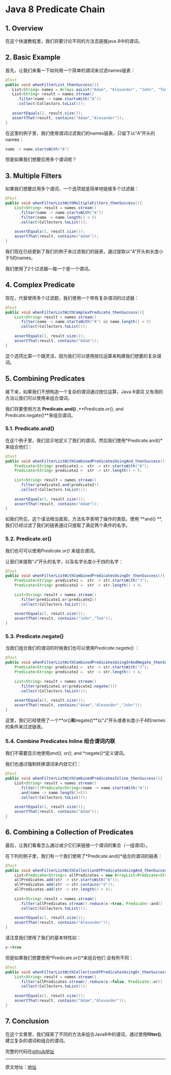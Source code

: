 # Java 8 Predicate Chain

## **1. Overview**

在这个快速教程里，我们将要讨论不同的方法去链接java 8中的谓词。

## **2. Basic Example**

首先，让我们来看一下如何用一个简单的谓词来过滤names链表：

``` java
@Test
public void whenFilterList_thenSuccess(){
   List<String> names = Arrays.asList("Adam", "Alexander", "John", "Tom");
   List<String> result = names.stream()
     .filter(name -> name.startsWith("A"))
     .collect(Collectors.toList());
    
   assertEquals(2, result.size());
   assertThat(result, contains("Adam","Alexander"));
}
```

在这里的例子里，我们使用谓词过滤我们的names链表，只留下以“A”开头的names：

``` java
name -> name.startsWith("A")
```

但是如果我们想要应用多个谓词呢？

## **3. Multiple Filters**

如果我们想要应用多个谓词，一个选项就是简单地链接多个过滤器：

``` java
@Test
public void whenFilterListWithMultipleFilters_thenSuccess(){
    List<String> result = names.stream()
      .filter(name -> name.startsWith("A"))
      .filter(name -> name.length() < 5)
      .collect(Collectors.toList());
 
    assertEquals(1, result.size());
    assertThat(result, contains("Adam"));
}
```

我们现在已经更新了我们的例子来过滤我们的链表，通过提取以“A”开头和长度小于5的names。

我们使用了2个过滤器—每一个是一个谓词。

## **4. Complex Predicate**

现在，代替使用多个过滤题，我们使用一个带有复杂谓词的过滤器：

``` java
@Test
public void whenFilterListWithComplexPredicate_thenSuccess(){
    List<String> result = names.stream()
      .filter(name -> name.startsWith("A") && name.length() < 5)
      .collect(Collectors.toList());
 
    assertEquals(1, result.size());
    assertThat(result, contains("Adam"));
}
```

这个选项比第一个跟灵活，因为我们可以使用按位运算来构建我们想要的复杂谓词。

## **5. Combining Predicates**

接下来，如果我们不想构造一个复杂的谓词通过按位运算，Java 8谓词 又有用的方法让我们可以使用来组合谓词。

我们将要使用方法 **Predicate.and()** ,**Predicate.or(), and Predicate.negate()**来组合谓词。

### **5.1. Predicate.and()**

在这个例子里，我们显示地定义了我们的谓词，然后我们使用*Predicate.and()*来组合他们：

``` java
@Test
public void whenFilterListWithCombinedPredicatesUsingAnd_thenSuccess(){
    Predicate<String> predicate1 =  str -> str.startsWith("A");
    Predicate<String> predicate2 =  str -> str.length() < 5;
   
    List<String> result = names.stream()
      .filter(predicate1.and(predicate2))
      .collect(Collectors.toList());
         
    assertEquals(1, result.size());
    assertThat(result, contains("Adam"));
}
```

如我们所见，这个语法相当直观，方法名字表明了操作的类型。使用 **and() **,我们已经过滤了我们的链表通过只提取了满足两个条件的名字。

### **5.2. Predicate.or()**

我们也可可以使用*Predicate.or()* 来组合谓词。

让我们来提取“J”开头的名字，以及名字长度小于四的名字：

``` java
@Test
public void whenFilterListWithCombinedPredicatesUsingOr_thenSuccess(){
    Predicate<String> predicate1 =  str -> str.startsWith("J");
    Predicate<String> predicate2 =  str -> str.length() < 4;
     
    List<String> result = names.stream()
      .filter(predicate1.or(predicate2))
      .collect(Collectors.toList());
     
    assertEquals(2, result.size());
    assertThat(result, contains("John","Tom"));
}
```

### **5.3. Predicate.negate()**

当我们组合我们的谓词的时候我们也可以使用*Predicate.negate()* ：

``` java
@Test
public void whenFilterListWithCombinedPredicatesUsingOrAndNegate_thenSuccess(){
    Predicate<String> predicate1 =  str -> str.startsWith("J");
    Predicate<String> predicate2 =  str -> str.length() < 4;
     
    List<String> result = names.stream()
      .filter(predicate1.or(predicate2.negate()))
      .collect(Collectors.toList());
     
    assertEquals(3, result.size());
    assertThat(result, contains("Adam","Alexander","John"));
}
```

这里，我们已经使用了一个**or()**和**negate()**以“J”开头或者长度小于4的names的条件来过滤链表。

### **5.4. Combine Predicates Inline** 组合谓词内联

我们不需要显示地使用*and(),*  *or()*, and *negate()*定义谓词。

我们也通过强制转换谓词来内敛它们：

``` java
@Test
public void whenFilterListWithCombinedPredicatesInline_thenSuccess(){
    List<String> result = names.stream()
      .filter(((Predicate<String>)name -> name.startsWith("A"))
      .and(name -> name.length()<5))
      .collect(Collectors.toList());
 
    assertEquals(1, result.size());
    assertThat(result, contains("Adam"));
}
```

## **6. Combining a Collection of Predicates**

最后，让我们看看怎么通过减少它们来链接一个谓词的集合（一组谓词）。

在下列的例子里，我们有一个我们使用了*Predicate.and()*组合的谓词的链表：

``` java
@Test
public void whenFilterListWithCollectionOfPredicatesUsingAnd_thenSuccess(){
    List<Predicate<String>> allPredicates = new ArrayList<Predicate<String>>();
    allPredicates.add(str -> str.startsWith("A"));
    allPredicates.add(str -> str.contains("d"));        
    allPredicates.add(str -> str.length() > 4);
     
    List<String> result = names.stream()
      .filter(allPredicates.stream().reduce(x->true, Predicate::and))
      .collect(Collectors.toList());
     
    assertEquals(1, result.size());
    assertThat(result, contains("Alexander"));
}
```

请注意我们使用了我们的基本特性如：

``` java
x->true
```

但是如果我们想要使用*Predicate.or()*来组合他们 会有所不同：

``` java
@Test
public void whenFilterListWithCollectionOfPredicatesUsingOr_thenSuccess(){
    List<String> result = names.stream()
      .filter(allPredicates.stream().reduce(x->false, Predicate::or))
      .collect(Collectors.toList());
     
    assertEquals(2, result.size());
    assertThat(result, contains("Adam","Alexander"));
}
```

## **7. Conclusion**

在这个文章里，我们探索了不同的方法来组合Java8中的谓词，通过使用**filter()**,建立复杂的谓词和组合的谓词。

完整的代码在[github地址](https://github.com/eugenp/tutorials/tree/master/core-java-8)



***



原文地址：[地址](https://www.baeldung.com/java-predicate-chain)


